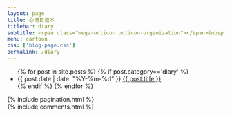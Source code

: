 ```yaml
---
layout: page
title: 心情日记本
titlebar: diary
subtitle: <span class="mega-octicon octicon-organization"></span>&nbsp;&nbsp; 给生活抹点颜色
menu: cartoon
css: ['blog-page.css']
permalink: /diary
---
```


<div class="row">
    <div class="col-md-12">
        <ul id="posts-list">
            {% for post in site.posts %}
                {% if post.category=='diary' %}
                <li class="posts-list-item">
                    <div class="posts-content">
                        <span class="posts-list-meta">{{ post.date | date: "%Y-%m-%d" }}</span>
                        <a class="posts-list-name bubble-float-left" href="{{ site.url }}{{ post.url }}">{{ post.title }}</a>
                        <span class='circle'></span>
                    </div>
                </li>
                {% endif %}
            {% endfor %}
        </ul>
        <!-- Pagination -->
        {% include pagination.html %}
        <!-- Comments -->
       <div class="comment">
         {% include comments.html %}
       </div>
    </div>
</div>
<script>
    $(document).ready(function(){
        $("body").tooltip({ selector: '[data-toggle=tooltip]' });
    });
</script>